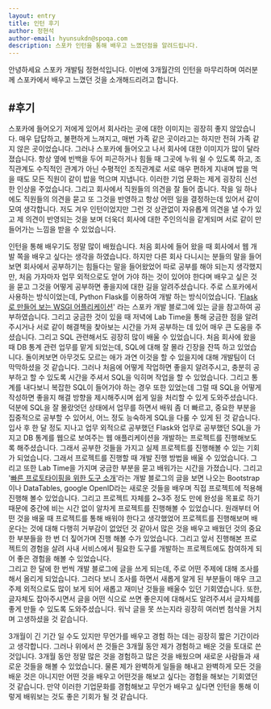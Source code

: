 ```yaml
---
layout: entry
title: 인턴 후기
author: 정현석
author-email: hyunsukdn@spoqa.com 
description: 스포카 인턴을 통해 배우고 느꼈던점을 알려드립니다.
---
```

안녕하세요 스포카 개발팀 정현석입니다. 이번에 3개월간의 인턴을 마무리하며 여러분께 스포카에서 배우고 느꼈던 것을 소개해드리려고 합니다.

#후기
---
스포카에 들어오기 저에게 있어서 회사라는 곳에 대한 이미지는 굉장히 좋지 않았습니다. 매우 답답하고, 불편하게 느껴지고, 매번 가족 같은 곳이라고는 하지만 전혀 가족 같지 않은 곳이었습니다. 그러나 스포카에 들어오고 나서 회사에 대한 이미지가 많이 달라졌습니다. 항상 옆에 빈백을 두어 피곤하거나 힘들 때 그곳에 누워 쉴 수 있도록 하고, 조직관계도 수직적인 관계가 아닌 수평적인 조직관계로 서로 매우 편하게 지내며 밥을 먹을 때도 모든 직원이 같이 밥을 먹으며 지냅니다. 이러한 기업 문화는 제게 굉장히 신선한 인상을 주었습니다. 그리고 회사에서 직원들의 의견을 잘 들어 줍니다. 작을 일 하나에도 직원들의 의견을 묻고 또 그것을 반영하고 항상 어떤 일을 결정하는데 있어서 같이 모여 생각합니다. 저도 겨우 인턴이었지만 그런 것 상관없이 자유롭게 의견을 낼 수가 있고 제 의견이 반영되는 것을 보며 더욱더 회사에 대한 주인의식을 같게되며 서로 같이 만들어가는 느낌을 받을 수 있었습니다.
  
인턴을 통해 배우기도 정말 많이 배웠습니다. 처음 회사에 들어 왔을 때 회사에서 웹 개발 쪽을 배우고 싶다는 생각을 하였습니다. 하지만 다른 회사 다니시는 분들의 말을 들어보면 회사에서 공부하기는 힘들다는 말을 들어왔었어 따로 공부를 해야 되는지 생각했지만, 처음 가자마자 업무 외적으로도 얻어 가야 하는 것이 있어야 한다며 배우고 싶은 것을 묻고 그것을 어떻게 공부하면 좋을지에 대한 길을 알려주셨습니다. 주로 스포카에서 사용하는 방식이었는데, Python Flask를 이용하여 개발 하는 방식이었습니다. '[Flask로 만들어 보는 WSGI 어플리케이션](http://spoqa.github.com/2012/01/16/wsgi-and-flask.html)' 라는 스포카 개발 블로그에 있는 글을 참고하여 공부하였습니다. 그리고 궁금한 것이 있을 때 저녁에 Lab Time을 통해 궁금한 점을 알려주시거나 서로 같이 해결책을 찾아보는 시간을 가져 공부하는 데 있어 매우 큰 도움을 주셨습니다.
그리고 SQL 관련해서도 굉장히 많이 배울 수 있었습니다. 처음 회사에 왔을 때 DB 통계 관련 업무를 맡게 되었는데, SQL에 대해 잘 몰라 긴장을 잔뜩 하고 있었습니다. 돌이켜보면 아무것도 모르는 애가 과연 이것을 할 수 있을지에 대해 개발팀이 더 막막하셨을 것 같습니다. 그러나 처음에 어떻게 작업하면 좋을지 알려주시고, 충분히 공부하고 할 수 있도록 시간을 주셔서 SQL을 익히며 작업을 할 수 있었습니다. 그리고 통계를 내다보니 복잡한 SQL이 들어가야 하는 경우 또한 있었는데 그럴 때 SQL을 어떻게 작성하면 좋을지 해결 방향을 제시해주시며 쉽게 일을 처리할 수 있게 도와주셨습니다. 덕분에 SQL을 잘 몰랐엇던 상태에서 업무를 하면서 배워 좀 더 빠르고, 중요한 부분을 집중적으로 공부할 수 있어서, 어느 정도 능숙하게 SQL을 다룰 수 있게 된 것 같습니다.  
입사 후 한 달 정도 지나고 업무 외적으로 공부했던 Flask와 업무로 공부했던 SQL을 가지고 DB 통계를 웹으로 보여주는 웹 애플리케이션을 개발하는 프로젝트를 진행해보도록 해주셨습니다. 그래서 공부한 것들을 가지고 실제 프로젝트를 진행해볼 수 있는 기회가 되었습니다. 그래서 프로젝트를 진행할 때 개발 진행 방법을 배울 수 있었습니다. 그리고 또한 Lab Time을 가지며 궁금한 부분을 묻고 배워가는 시간을 가졌습니다. 그리고 '[빠른 프로토타이핑을 위한 도구 소개](http://spoqa.github.com/2012/01/30/rapid-prototyping.html)'라는 개발 블로그의 글을 보면 나오는 Bootstrap이나 DataTables, google OpenID라는 새로운 것들을 배우며 직접 프로젝트에 적용해 진행해 볼수 있었습니다. 그리고 프로젝트 자체를 2~3주 정도 만에 완성을 목표로 하기때문에 중간에 비는 시간 없이 알차게 프로젝트를 진행해볼 수 있었습니다. 원래부터 어떤 것을 배울 때 프로젝트를 통해 배워야 한다고 생각했었어 프로젝트를 진행해보며 배운다는 것에 대해 다행히 거부감이 없었던 것 같아서 많은 것을 배우고 배웠던 것의 중요한 부분들을 한 번 더 짚어가며 진행 해볼 수가 있었습니다. 그리고 앞서 진행해본 프로젝트의 경험을 살려 사내 서비스에서 필요한 도구를 개발하는 프로젝트에도 참여하게 되어 좋은 경험을 해볼 수 있었습니다.  
그리고 한 달에 한 번씩 개발 블로그에 글을 쓰게 되는데, 주로 어떤 주제에 대해 조사를 해서 올리게 되었습니다. 그러다 보니 조사를 하면서 새롭게 알게 된 부분들이 매우 크고 주제 외적으로도 많이 보게 되어 새롭고 재미난 것들을 배울수 있던 기회였습니다. 또한, 글자체도 잡아주시면서 글을 어떤 식으로 쓰면 좋은지에 대해서도 알려주셔서 글자체를 좋게 만들 수 있도록 도와주셨습니다. 워낙 글을 못 쓰는지라 굉장히 여러번 첨삭을 거치며 고생하셨을 것 같습니다.  
  
3개월이 긴 기간 일 수도 있지만 무언가를 배우고 경험 하는 데는 굉장히 짧은 기간이라고 생각합니다. 그러나 위에서 쓴 것들은 3개월 동안 제가 경험하고 배운 것을 토대로 쓴 것입니다. 3개월 동안 정말 많은 것을 경험하고 많은 것을 배웠으며 새로운 사람들과 새로운 것들을 해볼 수 있었습니다. 물론 제가 완벽하게 일들을 해내고 완벽하게 모든 것을 배운 것은 아니지만 어떤 것을 배우고 어떤것을 해보고 싶다는 경험을 해보는 기회였던 것 같습니다. 만약 이러한 기업문화를 경험해보고 무언가 배우고 싶다면 인턴을 통해 이렇게 배워보는 것도 좋은 기회가 될 것 같습니다.





